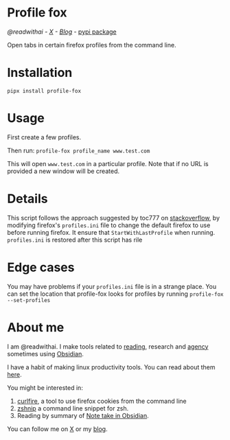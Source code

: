 # Profile fox

*@readwithai - [X](https://x.com/readwithai) - [Blog](https;//readwithai.substack.com)* - [pypi package](https://pypi.org/project/profile-fox)

Open tabs in certain firefox profiles from the command line.

# Installation
`pipx install profile-fox`

# Usage
First create a few profiles.

Then run: `profile-fox profile_name www.test.com`

This will open `www.test.com` in a particular profile. Note that if no URL is provided a new window will be created.

# Details
This script follows the approach suggested by toc777 on [stackoverflow](https://stackoverflow.com/questions/4679702/from-a-shell-script-open-a-new-tab-in-a-specific-instance-of-firefox), by modifying firefox's `profiles.ini` file to change the default firefox to use before running firefox. It ensure that `StartWithLastProfile` when running. `profiles.ini` is restored after this script has rile

# Edge cases

You may have problems if your `profiles.ini` file is in a strange place.
You can set the location that profile-fox looks for profiles by running `profile-fox --set-profiles`

# About me
I am @readwithai. I make tools related to [reading](https://readwithai.substack.com/p/what-is-reading-broadly-defined), research and [agency](https://readwithai.substack.com/p/reading-and-agency
) sometimes using [Obsidian](https://readwithai.substack.com/p/what-exactly-is-obsidian).

I have a habit of making linux productivity tools. You can read about them [here](https://readwithai.substack.com/s/technical-miscellany).

You might be interested in:

1. [curlfire](https://github.com/talwrii/curlfire), a tool to use firefox cookies from the command line
2. [zshnip](https://github.com/facetframer/zshnip) a command line snippet for zsh.
3. Reading by summary of [Note take in Obsidian](https://readwithai.substack.com/p/note-taking-with-obsidian-much-of).

You can follow me on [X](https://x.com/readwithai) or my [blog](https://readwithai.substack.com/).
